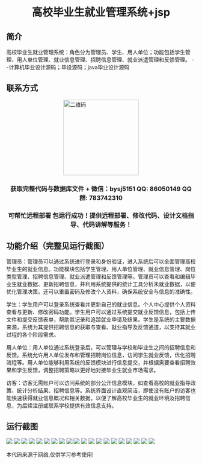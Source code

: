 <p><h1 align="center">高校毕业生就业管理系统+jsp</h1></p>

## 简介
高校毕业生就业管理系统：角色分为管理员、学生、用人单位；功能包括学生管理、用人单位管理、就业信息管理、招聘信息管理、就业派遣管理和反馈管理。    --计算机毕业设计源码；毕设源码；java毕业设计源码


## 联系方式
<img src="https://bs-1329754181.cos.ap-shanghai.myqcloud.com/wx.jpg" alt="二维码" style="display: block; margin: 0 auto;" width="200px">
<p><h3 align="center">获取完整代码与数据库文件 + 微信：bysj5151 QQ: 86050149 QQ群: 783742310</h3></p>
<p><h3 align="center">可帮忙远程部署 包运行成功！提供远程部署、修改代码、设计文档指导、代码讲解等服务！</h3></p>

## 功能介绍（完整见运行截图）
管理员：管理员可以通过系统进行登录和身份验证，进入系统后可以全面管理高校毕业生的就业信息。功能模块包括学生管理、用人单位管理、就业信息管理、岗位类型管理、招聘信息管理、就业派遣管理和反馈管理等。管理员可以查看和编辑毕业生就业数据、更新招聘信息，并利用系统提供的统计工具分析未就业数据，以便优化管理决策。还可以重置密码及修改个人资料，确保系统安全与信息的准确性。

学生：学生用户可以登录系统查看并更新自己的就业信息。个人中心提供个人资料查看与更新、修改密码功能。学生用户可以通过系统提交就业反馈信息，包括上传文件和提交反馈表单，帮助其记录和追踪就业申请及结果。学生是系统的主要数据来源，系统为其提供招聘信息的获取与查看、就业指导及反馈通道，以支持其就业过程的各个阶段需求。

用人单位：用人单位通过系统登录后，可以管理与学校和毕业生之间的招聘信息和反馈。系统允许用人单位发布和管理招聘岗位信息，访问学生就业反馈，优化招聘流程等。用人单位能够利用系统的反馈模块进行信息提交，并根据需要查看招聘效果和学生反馈，调整招聘策略以更好地对接毕业生就业市场需求。

访客：访客无需账户可以访问系统的部分公开信息模块，如查看高校的就业指导政策、统计分析结果、招聘信息等。系统界面设计直观简洁，即使没有账户的访客也能快速获得就业信息概况和相关数据，以便了解高校毕业生的就业环境及招聘信息，为后续注册或联系学校提供有效信息支持。


## 运行截图
![](https://bs-1329754181.cos.ap-shanghai.myqcloud.com/ssm/GraduationEmploymentManagementSystemJsp1/img/001.jpg)
![](https://bs-1329754181.cos.ap-shanghai.myqcloud.com/ssm/GraduationEmploymentManagementSystemJsp1/img/002.jpg)
![](https://bs-1329754181.cos.ap-shanghai.myqcloud.com/ssm/GraduationEmploymentManagementSystemJsp1/img/003.jpg)
![](https://bs-1329754181.cos.ap-shanghai.myqcloud.com/ssm/GraduationEmploymentManagementSystemJsp1/img/004.jpg)
![](https://bs-1329754181.cos.ap-shanghai.myqcloud.com/ssm/GraduationEmploymentManagementSystemJsp1/img/005.jpg)
![](https://bs-1329754181.cos.ap-shanghai.myqcloud.com/ssm/GraduationEmploymentManagementSystemJsp1/img/006.jpg)
![](https://bs-1329754181.cos.ap-shanghai.myqcloud.com/ssm/GraduationEmploymentManagementSystemJsp1/img/007.jpg)
![](https://bs-1329754181.cos.ap-shanghai.myqcloud.com/ssm/GraduationEmploymentManagementSystemJsp1/img/008.jpg)
![](https://bs-1329754181.cos.ap-shanghai.myqcloud.com/ssm/GraduationEmploymentManagementSystemJsp1/img/009.jpg)
![](https://bs-1329754181.cos.ap-shanghai.myqcloud.com/ssm/GraduationEmploymentManagementSystemJsp1/img/010.jpg)
![](https://bs-1329754181.cos.ap-shanghai.myqcloud.com/ssm/GraduationEmploymentManagementSystemJsp1/img/011.jpg)
![](https://bs-1329754181.cos.ap-shanghai.myqcloud.com/ssm/GraduationEmploymentManagementSystemJsp1/img/012.jpg)
![](https://bs-1329754181.cos.ap-shanghai.myqcloud.com/ssm/GraduationEmploymentManagementSystemJsp1/img/013.jpg)
![](https://bs-1329754181.cos.ap-shanghai.myqcloud.com/ssm/GraduationEmploymentManagementSystemJsp1/img/014.jpg)
![](https://bs-1329754181.cos.ap-shanghai.myqcloud.com/ssm/GraduationEmploymentManagementSystemJsp1/img/015.jpg)
![](https://bs-1329754181.cos.ap-shanghai.myqcloud.com/ssm/GraduationEmploymentManagementSystemJsp1/img/016.jpg)
![](https://bs-1329754181.cos.ap-shanghai.myqcloud.com/ssm/GraduationEmploymentManagementSystemJsp1/img/017.jpg)
![](https://bs-1329754181.cos.ap-shanghai.myqcloud.com/ssm/GraduationEmploymentManagementSystemJsp1/img/018.jpg)
![](https://bs-1329754181.cos.ap-shanghai.myqcloud.com/ssm/GraduationEmploymentManagementSystemJsp1/img/019.jpg)
![](https://bs-1329754181.cos.ap-shanghai.myqcloud.com/ssm/GraduationEmploymentManagementSystemJsp1/img/020.jpg)

<p>本代码来源于网络,仅供学习参考使用!</p>
